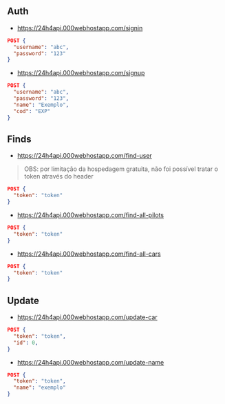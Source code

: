 ## Auth

- https://24h4api.000webhostapp.com/signin
```JSON
POST {
  "username": "abc",
  "password": "123"
}
```
- https://24h4api.000webhostapp.com/signup
```JSON
POST {
  "username": "abc",
  "password": "123",
  "name": "Exemplo",
  "cod": "EXP"
}
```

## Finds
- https://24h4api.000webhostapp.com/find-user
> OBS: por limitação da hospedagem gratuita, não foi possível tratar o token através do header
```JSON
POST {
  "token": "token"
}
```

- https://24h4api.000webhostapp.com/find-all-pilots
```JSON
POST {
  "token": "token"
}
```

- https://24h4api.000webhostapp.com/find-all-cars
```JSON
POST {
  "token": "token"
}
```

## Update
- https://24h4api.000webhostapp.com/update-car
```JSON
POST {
  "token": "token",
  "id": 0,
}
```

- https://24h4api.000webhostapp.com/update-name
```JSON
POST {
  "token": "token",
  "name": "exemplo"
}
```